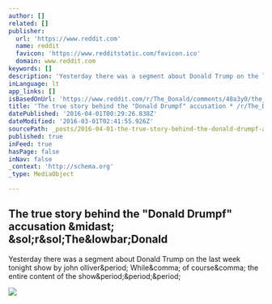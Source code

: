 ```yaml
---
author: []
related: []
publisher:
  url: 'https://www.reddit.com'
  name: reddit
  favicon: 'https://www.redditstatic.com/favicon.ico'
  domain: www.reddit.com
keywords: []
description: 'Yesterday there was a segment about Donald Trump on the last week tonight show by john olliver. While, of course, the entire content of the show...'
inLanguage: lt
app_links: []
isBasedOnUrl: 'https://www.reddit.com/r/The_Donald/comments/48a3y0/the_true_story_behind_the_donald_drumpf_accusation/'
title: 'The true story behind the "Donald Drumpf" accusation * /r/The_Donald'
datePublished: '2016-04-01T00:29:26.838Z'
dateModified: '2016-03-01T02:41:55.926Z'
sourcePath: _posts/2016-04-01-the-true-story-behind-the-donald-drumpf-accusation-rth.md
published: true
inFeed: true
hasPage: false
inNav: false
_context: 'http://schema.org'
_type: MediaObject

---
```

<article style=""><h1>The true story behind the "Donald Drumpf" accusation &amp;midast; &amp;sol;r&amp;sol;The&amp;lowbar;Donald</h1><p>Yesterday there was a segment about Donald Trump on the last week tonight show by john olliver&amp;period; While&amp;comma; of course&amp;comma; the entire content of the show&amp;period;&amp;period;&amp;period;</p><img src="https://i.redditmedia.com/SDqC9v-jFcBJ1t_1p77qWp7WVYufAp5c0mJB-9OTAZI.jpg?w=320&amp;s=2403d80cdfbb5f1239ad114faadf5024" /></article>